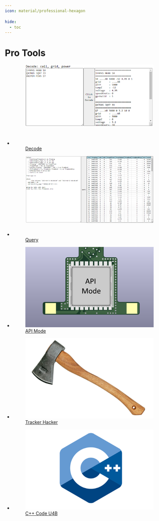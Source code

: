 ```yaml
---
icon: material/professional-hexagon

hide:
  - toc
---
```


# Pro Tools


<div class="grid cards" markdown>

- <a class="card" href="./decode/">
    <figure markdown="span">
        <img src="./decode/decode.png" style="height: 250px; width: 400px; object-fit: contain; object-position: top;">
        <figcaption>Decode</figcaption>
    </figure>
  </a>

- <a class="card" href="./query/">
    <figure markdown="span">
        <img src="./query/query.png" style="height: 250px; width: 400px; object-fit: contain; object-position: top;">
        <figcaption>Query</figcaption>
    </figure>
  </a>

- <a class="card" href="./apimode/">
    <figure markdown="span">
        <img src="./apimode/apimode.png" style="height: 250px; width: 400px; object-fit: cover; object-position: top;">
        <figcaption>API Mode</figcaption>
    </figure>
  </a>

- <a class="card" href="./trackerhacker/">
    <figure markdown="span">
        <img src="./trackerhacker/trackerhacker.png" style="height: 250px; width: 400px; object-fit: cover">
        <figcaption>Tracker Hacker</figcaption>
    </figure>
  </a>

- <a class="card" href="./code/">
    <figure markdown="span">
        <img src="./code/code.png" style="height: 250px; width: 400px; object-fit: cover; object-position: top;">
        <figcaption>C++ Code U4B</figcaption>
    </figure>
  </a>

</div>

